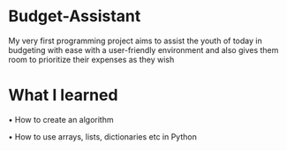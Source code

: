 # Budget-Assistant
My very first programming project aims to assist the youth of today in budgeting with ease with a user-friendly environment and also gives them room to prioritize their expenses as they wish

# What I learned
•	How to create an algorithm

•	How to use arrays, lists, dictionaries etc in Python

